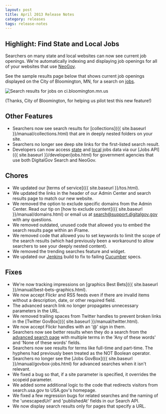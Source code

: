 ```yaml
---
layout: post
title: April 2013 Release Notes
category: releases
tags: release-notes
---
```


## Highlight: Find State and Local Jobs

Searchers on many state and local websites can now see current job openings. We're automatically indexing and displaying job openings for all of your websites that use [NeoGov](http://www.neogov.com).

See the sample results page below that shows current job openings displayed on the City of Bloomington, MN, for a search on [jobs](https://search.ci.bloomington.mn.us/search?affiliate=cityofbloomingtonmnsearchresults&query=jobs).

![Search results for jobs on ci.bloomington.mn.us](https://d3qcdigd1fhos0.cloudfront.net/blog/img/jobs-bloomington.png)

(Thanks, City of Bloomington, for helping us pilot test this new feature!)

## Other Features

* Searchers now see search results for [collections]({{ site.baseurl }}/manual/collections.html) that are in deeply nested folders on your site.
* Searchers no longer see deep site links for the first-listed search result.
* Developers can now access [state](https://api.usa.gov/jobs/search.json?tags=state) and [local](https://api.usa.gov/jobs/search.json?tags=city+county) jobs data via our [Jobs API]({{ site.baseurl }}/developer/jobs.html) for government agencies that use both DigitalGov Search and NeoGov.

## Chores

* We updated our [terms of service]({{ site.baseurl }}/tos.html).
* We updated the links in the header of our Admin Center and search results page to match our new website.
* We removed the option to exclude specific domains from the Admin Center. Read our tip on [how to exclude content]({{ site.baseurl }}/manual/domains.html) or email us at <search@support.digitalgov.gov> with any questions.
* We removed outdated, unused code that allowed you to embed the search results page within an iFrame.
* We removed code that allowed you to set keywords to limit the scope of the search results (which had previously been a workaround to allow searchers to see your deeply nested content).
* We removed the trending searches feature and widget.
* We updated our [Jenkins](http://jenkins-ci.org) build to fix to failing [Cucumber](http://cukes.info) specs.

## Fixes

* We're now tracking impressions on [graphics Best Bets]({{ site.baseurl }}/manual/best-bets-graphics.html).
* We now accept Flickr and RSS feeds even if there are invalid items without a description, date, or other required field.
* The advanced search link no longer propagates unnecessary parameters in the URL.
* We removed trailing spaces from Twitter handles to prevent broken links in the [Twitter GovBox]({{ site.baseurl }}/manual/twitter.html).
* We now accept Flickr handles with an '@' sign in them.
* Searchers now see better results when they do a search from the [advanced search page](https://search.usa.gov/search/advanced?affiliate=usagov) with multiple terms in the 'Any of these words' and 'None of these words' fields.
* Searchers now see results for terms like full-time and part-time. The hyphens had previously been treated as the NOT Boolean operator.
* Searchers no longer see the [Jobs GovBox]({{ site.baseurl }}/manual/govbox-jobs.html) for advanced searches when it isn't relevant.
* We fixed a bug so that, if a site parameter is specified, it overrides the scopeid parameter.
* We added some additional logic to the code that redirects visitors from search.usa.gov to USA.gov's homepage.
* We fixed a few regression bugs for related searches and the naming of the 'unescapedUrl' and 'publishedAt' fields in our Search API. 
* We now display search results only for pages that specify a URL.